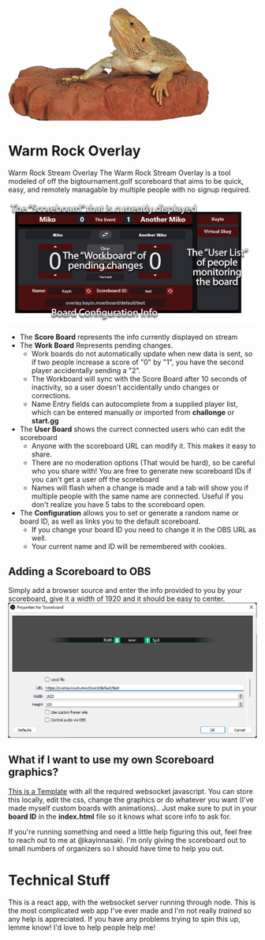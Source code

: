 ![Warm Rock, Warm Lizard](src/warmrock.png)
# Warm Rock Overlay

Warm Rock Stream Overlay
The Warm Rock Stream Overlay is a tool modeled of off the bigtournament.golf scoreboard that aims to be quick, easy, and remotely managable by multiple people with no signup required.

![](src/tutorial1.png)

* The **Score Board** represents the info currently displayed on stream
* The **Work Board** Represents pending changes.
  - Work boards do not automatically update when new data is sent, so if two people increase a score of "0" by "1", you have the second player accidentally sending a "2".
  - The Workboard will sync with the Score Board after 10 seconds of inactivity, so a user doesn't accidentally undo changes or corrections.
  - Name Entry fields can autocomplete from a supplied player list, which can be entered manually or imported from **challonge** or **start.gg**
* The **User Board** shows the currect connected users who can edit the scoreboard
  - Anyone with the scoreboard URL can modify it. This makes it easy to share.
  - There are no moderation options (That would be hard), so be careful who you share with! You are free to generate new scoreboard IDs if you can't get a user off the scoreboard
  - Names will flash when a change is made and a tab will show you if multiple people with the same name are connected. Useful if you don't realize you have 5 tabs to the scoreboard open.
* The **Configuration** allows you to set or generate a random name or board ID, as well as links you to the default scoreboard.
  - If you change your board ID you need to change it in the OBS URL as well.
  - Your current name and ID will be remembered with cookies.

## Adding a Scoreboard to OBS

Simply add a browser source and enter the info provided to you by your scoreboard, give it a width of 1920 and it should be easy to center.
![](src/tutorial2.png)

## What if I want to use my own Scoreboard graphics?

[This is a Template](https://overlay.kayin.moe/BoardTemplate.zip) with all the required websocket javascript. You can store this locally, edit the css, change the graphics or do whatever you want (I've made myself custom boards with animations).. Just make sure to put in your **board ID** in the **index.html** file so it knows what score info to ask for.

If you're running something and need a little help figuring this out, feel free to reach out to me at @kayinnasaki. I'm only giving the scoreboard out to small numbers of organizers so I should have time to help you out.

# Technical Stuff

This is a react app, with the websocket server running through node. This is the most complicated web app I've ever made and I'm not really *trained* so any help is appreciated. If you have any problems trying to spin this up, lemme know! I'd love to help people help me!
